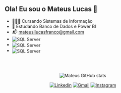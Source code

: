 ## Ola! Eu sou o Mateus Lucas 👋

- 	🧑🏽‍💻 Cursando Sistemas de Informação
- 	📖 Estudando Banco de Dados e Power BI
-   📬 mateusllucasfranco@gmail.com
-   <div style="display: inline_block"> <img align="center" alt="SQL Server" src ="https://img.shields.io/badge/Microsoft_SQL_Server-CC2927?style=for-the-badge&logo=microsoft-sql-server&logoColor=white" /> </div>
-   <div style="display: inline_block"> <img align="center" alt="SQL Server" src ="https://img.shields.io/badge/Oracle-F80000?style=for-the-badge&logo=oracle&logoColor=black" /> </div>
-   <div style="display: inline_block"> <img align="center" alt="SQL Server" src ="https://img.shields.io/badge/power_bi-F2C811?style=for-the-badge&logo=powerbi&logoColor=black" /> </div>


<br></br>

<div align='center'>

![Mateus GitHub stats](https://github-readme-stats.vercel.app/api?username=mateuslucasfranco&show_icons=true&theme=dracula)

</div>

<div align='center'>

[![Linkedin]( https://img.shields.io/badge/LinkedIn-0077B5?style=for-the-badge&logo=linkedin&logoColor=white)](https://www.linkedin.com/in/mateuslucasfranco)
[![Gmail](https://img.shields.io/badge/Gmail-D14836?style=for-the-badge&logo=gmail&logoColor=white)](mateusllucasfranco@gmail.com) 
[![Instagram](https://img.shields.io/badge/Instagram-E4405F?style=for-the-badge&logo=instagram&logoColor=white)](https://www.instagram.com/mathews_lf/)

</div>
